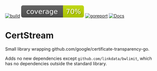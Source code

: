 [![build](https://github.com/linkdata/certstream/actions/workflows/go.yml/badge.svg)](https://github.com/linkdata/certstream/actions/workflows/go.yml)
[![coverage](https://github.com/linkdata/certstream/blob/coverage/main/badge.svg)](https://htmlpreview.github.io/?https://github.com/linkdata/certstream/blob/coverage/main/report.html)
[![goreport](https://goreportcard.com/badge/github.com/linkdata/certstream)](https://goreportcard.com/report/github.com/linkdata/certstream)
[![Docs](https://godoc.org/github.com/linkdata/certstream?status.svg)](https://godoc.org/github.com/linkdata/certstream)

# CertStream

Small library wrapping github.com/google/certificate-transparency-go.

Adds no new dependencies except `github.com/linkdata/bwlimit`, which has
no dependencies outside the standard library.
